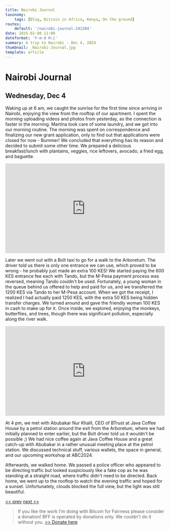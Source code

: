 ```yaml
---
title: Nairobi Journal
taxonomy:
    tags: [Blog, Bitcoin in Africa, Kenya, On the ground]
routes:
    default: '/nairobi-journal-241204'
date: 2025-02-08 11:00
dateformat: 'Y-m-d H:i'
summary: A trip to Nairobi - Dec 4, 2024
thumbnail: _Nairobi-Journal.jpg
template: article
---
```


# Nairobi Journal

## Wednesday, Dec 4

Waking up at 6 am, we caught the sunrise for the first time since arriving in Nairobi, enjoying the view from the rooftop of our apartment. I spent the morning uploading videos and photos from yesterday, as the connection is faster in the morning. Martina took care of some laundry, and we got into our morning routine. The morning was spent on correspondence and finalizing our new grant application, only to find out that applications were closed for now - Bummer! We concluded that everything has its reason and decided to submit some other time. We prepared a delicious breakfast/lunch with plantains, veggies, rice leftovers, avocado, a fried egg, and baguette. 

<div style="padding:56.25% 0 0 0;position:relative;"><iframe src="https://player.vimeo.com/video/1036235541?badge=0&amp;autopause=0&amp;player_id=0&amp;app_id=58479" frameborder="0" allow="autoplay; fullscreen; picture-in-picture; clipboard-write; encrypted-media" style="position:absolute;top:0;left:0;width:100%;height:100%;" title="241204-11"></iframe></div>

Later we went out with a Bolt taxi to go for a walk to the Arboretum. The driver told us there is only one entrance we can use, which proved to be wrong - he probably just made an extra 100 KES! We started paying the 600 KES entrance fee each with Tando, but the M-Pesa payment process was reversed, meaning Tando couldn't be used. Fortunately, a young woman in the queue behind us offered to help and paid for us, and we transferred the 1200 KES via Tando to her M-Pesa account. When we got the receipt, I realized I had actually paid 1250 KES, with the extra 50 KES being hidden transfer charges. We turned around and gave the friendly woman 100 KES in cash to make up for it. Once inside, we explored, enjoying the monkeys, butterflies, and trees, though there was significant pollution, especially along the river walk.

<div style="padding:56.25% 0 0 0;position:relative;"><iframe src="https://player.vimeo.com/video/1036235549?badge=0&amp;autopause=0&amp;player_id=0&amp;app_id=58479" frameborder="0" allow="autoplay; fullscreen; picture-in-picture; clipboard-write; encrypted-media" style="position:absolute;top:0;left:0;width:100%;height:100%;" title="241204-6"></iframe></div>

At 4 pm, we met with Abubakar Nur Khalil, CEO of BTrust at Java Coffee House by a petrol station around the exit from the Arboretum, where we had initially planned to enter earlier, but the Bolt driver told us it wouldn't be possible ;) We had nice coffee again at Java Coffee House and a great catch-up with Abubakar in a rather unusual meeting place at the petrol station. We discussed technical stuff, various wallets, the space in general, and our upcoming workshop at ABC2024.

Afterwards, we walked home. We passed a police officer who appeared to be directing traffic but looked suspiciously like a fake cop as he was standing at a straight road, where traffic didn't need to be directed. Back home, we went up to the rooftop to watch the evening traffic and hoped for a sunset. Unfortunately, clouds blocked the full view, but the light was still beautiful.

[<< prev](/nairobi-journal-241203) [next >>](/nairobi-journal-241205)

> If you like the work I'm doing with Bitcoin for Fairness please consider a donation! BFF is operated by donations only. We couldn't do it without you. [>> Donate here](https://bffbtc.org/donate/)